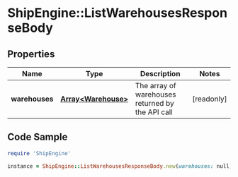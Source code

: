 # ShipEngine::ListWarehousesResponseBody

## Properties

Name | Type | Description | Notes
------------ | ------------- | ------------- | -------------
**warehouses** | [**Array&lt;Warehouse&gt;**](Warehouse.md) | The array of warehouses returned by the API call | [readonly] 

## Code Sample

```ruby
require 'ShipEngine'

instance = ShipEngine::ListWarehousesResponseBody.new(warehouses: null)
```


